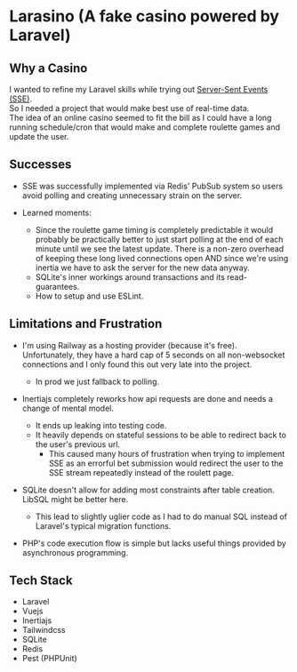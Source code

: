 # Larasino (A fake casino powered by Laravel)

## Why a Casino

I wanted to refine my Laravel skills while trying out [Server-Sent Events (SSE)](https://developer.mozilla.org/en-US/docs/Web/API/Server-sent_events).  
So I needed a project that would make best use of real-time data.  
The idea of an online casino seemed to fit the bill as I could have a long running schedule/cron that would make and complete roulette games and update the user.

## Successes

- SSE was successfully implemented via Redis' PubSub system so users avoid polling and creating unnecessary strain on the server.

- Learned moments:
    - Since the roulette game timing is completely predictable it would probably be practically better to just start polling at the end of each minute until we see the latest update. There is a non-zero overhead of keeping these long lived connections open AND since we're using inertia we have to ask the server for the new data anyway.
    - SQLite's inner workings around transactions and its read-guarantees.
    - How to setup and use ESLint.

## Limitations and Frustration

- I'm using Railway as a hosting provider (because it's free). Unfortunately, they have a hard cap of 5 seconds on all non-websocket connections and I only found this out very late into the project.

    - In prod we just fallback to polling.

- Inertiajs completely reworks how api requests are done and needs a change of mental model.

    - It ends up leaking into testing code.
    - It heavily depends on stateful sessions to be able to redirect back to the user's previous url.
        - This caused many hours of frustration when trying to implement SSE as an errorful bet submission would redirect the user to the SSE stream repeatedly instead of the roulett page.

- SQLite doesn't allow for adding most constraints after table creation. LibSQL might be better here.

    - This lead to slightly uglier code as I had to do manual SQL instead of Laravel's typical migration functions.

- PHP's code execution flow is simple but lacks useful things provided by asynchronous programming.

## Tech Stack

- Laravel
- Vuejs
- Inertiajs
- Tailwindcss
- SQLite
- Redis
- Pest (PHPUnit)
